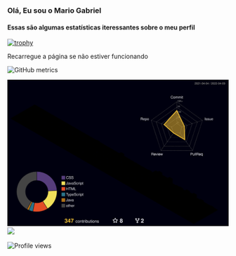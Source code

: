 ### Olá, Eu sou o Mario Gabriel

#### Essas são algumas estatísticas iteressantes sobre o meu perfil

[![trophy](https://github-profile-trophy.vercel.app/?username=Mar-io20)](https://github.com/ryo-ma/github-profile-trophy)

Recarregue a página se não estiver funcionando

![GitHub metrics](https://metrics.lecoq.io/Mar-io20)  

![](./profile-3d-contrib/profile-night-rainbow.svg)
![](./profile-3d-contrib/profile-rainbow.svg)

![Profile views](https://gpvc.arturio.dev/Mar-io20)  



